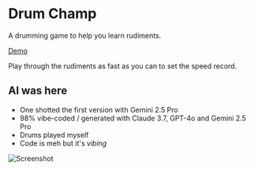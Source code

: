 # Drum Champ

A drumming game to help you learn rudiments.

[Demo](https://aheckmann.github.io/drum-champ/)

Play through the rudiments as fast as you can to set the speed record.

## AI was here

- One shotted the first version with Gemini 2.5 Pro
- 98% vibe-coded / generated with Claude 3.7, GPT-4o and Gemini 2.5 Pro
- Drums played myself
- Code is meh but it's _vibing_

![Screenshot](screenshot.png)
